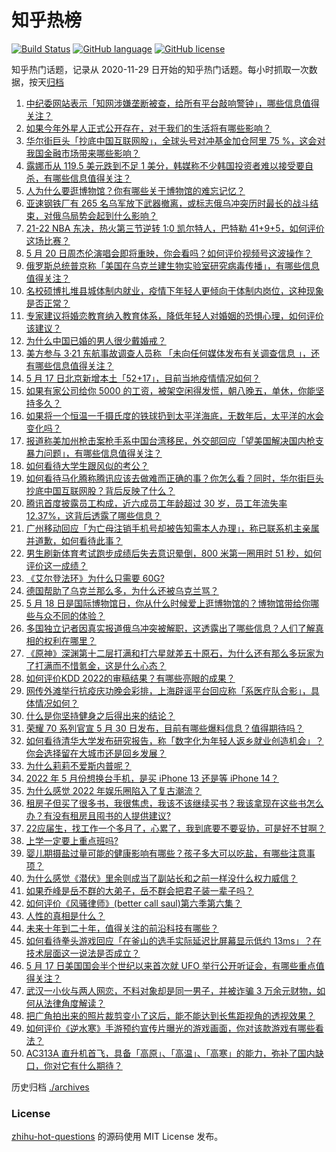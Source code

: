 # 知乎热榜
[![Build Status](https://github.com/ToWeLong/zhihu-hot-questions/workflows/CI/badge.svg)](https://github.com/ToWeLong/zhihu-hot-questions/actions)
[![GitHub language](https://img.shields.io/badge/language-golang-orange.svg)](https://golang.org/)
[![GitHub license](https://img.shields.io/github/license/ToWeLong/zhihu-hot-questions)](https://github.com/ToWeLong/zhihu-hot-questions/blob/main/LICENSE)

知乎热门话题，记录从 2020-11-29 日开始的知乎热门话题。每小时抓取一次数据，按天[归档](./archives)

<!-- BEGIN -->

1. [中纪委网站表示「知网涉嫌垄断被查，给所有平台敲响警钟」，哪些信息值得关注？](https://www.zhihu.com/question/532955211)
1. [如果今年外星人正式公开存在，对于我们的生活将有哪些影响？](https://www.zhihu.com/question/527666789)
1. [华尔街巨头「抄底中国互联网股」，全球头号对冲基金加仓阿里 75 %，这会对我国金融市场带来哪些影响？](https://www.zhihu.com/question/533205748)
1. [露娜币从 119.5 美元跌到不足 1 美分，韩媒称不少韩国投资者难以接受要自杀，有哪些信息值得关注？](https://www.zhihu.com/question/533205759)
1. [人为什么要逛博物馆？你有哪些关于博物馆的难忘记忆？](https://www.zhihu.com/question/532180814)
1. [亚速钢铁厂有 265 名乌军放下武器撤离，或标志俄乌冲突历时最长的战斗结束，对俄乌局势会起到什么影响？](https://www.zhihu.com/question/533233812)
1. [21-22 NBA 东决，热火第三节逆转 1:0 凯尔特人，巴特勒 41+9+5，如何评价这场比赛？](https://www.zhihu.com/question/496709219)
1. [5 月 20 日周杰伦演唱会即将重映，你会看吗？如何评价视频号这波操作？](https://www.zhihu.com/question/533206475)
1. [俄罗斯总统普京称「美国在乌克兰建生物实验室研究病毒传播」，有哪些信息值得关注？](https://www.zhihu.com/question/533356116)
1. [名校硕博扎堆县城体制内就业，疫情下年轻人更倾向于体制内岗位，这种现象是否正常？](https://www.zhihu.com/question/533157380)
1. [专家建议将婚恋教育纳入教育体系，降低年轻人对婚姻的恐惧心理，如何评价该建议？](https://www.zhihu.com/question/533358736)
1. [为什么中国已婚的男人很少戴婚戒？](https://www.zhihu.com/question/532330233)
1. [美方参与 3·21 东航事故调查人员称 「未向任何媒体发布有关调查信息 」，还有哪些信息值得关注？](https://www.zhihu.com/question/533382090)
1. [5 月 17 日北京新增本土「52+17」，目前当地疫情情况如何？](https://www.zhihu.com/question/533343458)
1. [如果有家公司给你 5000 的工资，被架空闲得发慌，朝八晚五，单休，你能坚持多久？](https://www.zhihu.com/question/532453028)
1. [如果将一个恒温一千摄氏度的铁球扔到太平洋海底，无数年后，太平洋的水会变化吗？](https://www.zhihu.com/question/532679832)
1. [报道称美加州枪击案枪手系中国台湾移民，外交部回应「望美国解决国内枪支暴力问题」，有哪些信息值得关注？](https://www.zhihu.com/question/533253800)
1. [如何看待大学生跟风似的考公？](https://www.zhihu.com/question/526563863)
1. [如何看待马化腾称腾讯应该去做难而正确的事？你怎么看？同时，华尔街巨头抄底中国互联网股？背后反映了什么？](https://www.zhihu.com/question/533194742)
1. [腾讯首度披露员工构成，近六成员工年龄超过 30 岁，员工年流失率 12.37%，这背后透露了哪些信息？](https://www.zhihu.com/question/533122114)
1. [广州移动回应「为亡母注销手机号却被告知需本人办理」，称已联系机主亲属并道歉，如何看待此事？](https://www.zhihu.com/question/533129909)
1. [男生刷新体育考试跑步成绩后失去意识晕倒，800 米第一圈用时 51 秒，如何评价这一成绩？](https://www.zhihu.com/question/533110897)
1. [《艾尔登法环》为什么只需要 60G?](https://www.zhihu.com/question/519730663)
1. [德国帮助了乌克兰那么多，为什么还被乌克兰骂？](https://www.zhihu.com/question/532560333)
1. [5 月 18 日是国际博物馆日，你从什么时候爱上逛博物馆的？博物馆带给你哪些与众不同的体验？](https://www.zhihu.com/question/533042132)
1. [多国独立记者因真实报道俄乌冲突被解职，这透露出了哪些信息？人们了解真相的权利在哪里？](https://www.zhihu.com/question/533300021)
1. [《原神》深渊第十二层打满和打六星就差五十原石，为什么还有那么多玩家为了打满而不惜氪金，这是什么心态？](https://www.zhihu.com/question/523795282)
1. [如何评价KDD 2022的审稿结果？有哪些亮眼的成果？](https://www.zhihu.com/question/531566004)
1. [网传外滩举行抗疫庆功晚会彩排，上海辟谣平台回应称「系医疗队合影」，具体情况如何？](https://www.zhihu.com/question/533347464)
1. [什么是你坚持健身之后得出来的结论？](https://www.zhihu.com/question/512344696)
1. [荣耀 70 系列官宣 5 月 30 日发布，目前有哪些爆料信息？值得期待吗？](https://www.zhihu.com/question/533351323)
1. [如何看待清华大学发布研究报告，称「数字化为年轻人返乡就业创造机会」？你会选择留在大城市还是回乡发展？](https://www.zhihu.com/question/533276868)
1. [为什么莉莉不爱斯内普呢？](https://www.zhihu.com/question/519401077)
1. [2022 年 5 月份想换台手机，是买 iPhone 13 还是等 iPhone 14？](https://www.zhihu.com/question/532389508)
1. [为什么感觉 2022 年娱乐圈陷入了复古潮流？](https://www.zhihu.com/question/532116860)
1. [租房子但买了很多书，我很焦虑，我该不该继续买书？我该拿现在这些书怎么办？有没有租房且囤书的人提供建议?](https://www.zhihu.com/question/533082728)
1. [22应届生，找工作一个多月了，心累了，我到底要不要妥协，可是好不甘啊？](https://www.zhihu.com/question/521205126)
1. [上学一定要上重点班吗?](https://www.zhihu.com/question/533206857)
1. [婴儿期摄盐过量可能的健康影响有哪些？孩子多大可以吃盐，有哪些注意事项？](https://www.zhihu.com/question/445948295)
1. [为什么感觉《潜伏》里余则成当了副站长和之前一样没什么权力威信？](https://www.zhihu.com/question/530882777)
1. [如果乔峰是岳不群的大弟子，岳不群会把君子装一辈子吗？](https://www.zhihu.com/question/528988729)
1. [如何评价《风骚律师》(better call saul)第六季第六集？](https://www.zhihu.com/question/533071318)
1. [人性的真相是什么？](https://www.zhihu.com/question/525200011)
1. [未来十年到二十年，值得关注的前沿科技有哪些？](https://www.zhihu.com/question/525369281)
1. [如何看待拳头游戏回应「在釜山的选手实际延迟比屏幕显示低约 13ms」？在技术层面这一说法是否成立？](https://www.zhihu.com/question/533301019)
1. [5 月 17 日美国国会半个世纪以来首次就 UFO 举行公开听证会，有哪些重点值得关注？](https://www.zhihu.com/question/533305804)
1. [武汉一小伙与两人网恋，不料对象却是同一男子，并被诈骗 3 万余元财物，如何从法律角度解读？](https://www.zhihu.com/question/533295667)
1. [把广角拍出来的照片裁剪变小了这后，能不能达到长焦距视角的透视效果？](https://www.zhihu.com/question/532380668)
1. [如何评价《逆水寒》手游预约宣传片曝光的游戏画面，你对该款游戏有哪些看法？](https://www.zhihu.com/question/533220242)
1. [AC313A 直升机首飞，具备「高原」、「高温」、「高寒」的能力，弥补了国内缺口，你对它有什么期待？](https://www.zhihu.com/question/533214997)

<!-- END -->

历史归档 [./archives](./archives)


### License
[zhihu-hot-questions](https://github.com/towelong/zhihu-hot-questions) 的源码使用 MIT License 发布。
